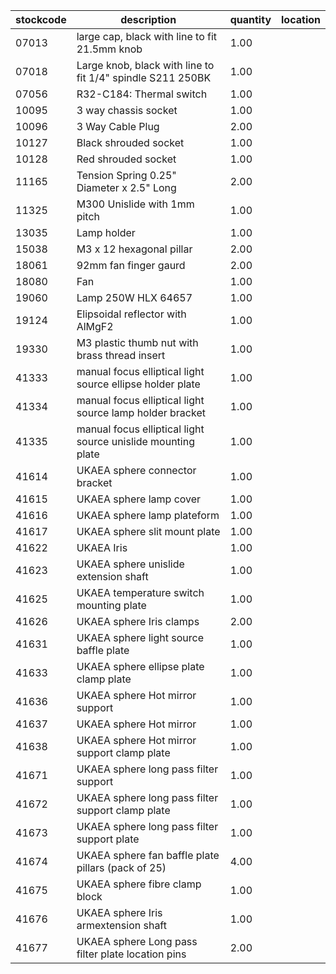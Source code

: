 |stockcode|description|quantity|location|
|---------|-----------|--------|--------|
|07013|large cap, black with line to fit 21.5mm knob|1.00||
|07018|Large knob, black with line to fit 1/4" spindle S211 250BK|1.00||
|07056|R32-C184: Thermal switch|1.00||
|10095|3 way chassis socket|1.00||
|10096|3 Way Cable Plug|2.00||
|10127|Black shrouded socket|1.00||
|10128|Red shrouded socket|1.00||
|11165|Tension Spring 0.25" Diameter x 2.5" Long|2.00||
|11325|M300 Unislide with 1mm pitch|1.00||
|13035|Lamp holder|1.00||
|15038|M3 x 12 hexagonal pillar|2.00||
|18061|92mm fan finger gaurd|2.00||
|18080|Fan|1.00||
|19060|Lamp 250W HLX 64657|1.00||
|19124|Elipsoidal reflector with AlMgF2|1.00||
|19330|M3 plastic thumb nut with brass thread insert|1.00||
|41333|manual focus elliptical light source ellipse holder plate|1.00||
|41334|manual focus elliptical light source lamp holder bracket|1.00||
|41335|manual focus elliptical light source unislide mounting plate|1.00||
|41614|UKAEA sphere connector bracket|1.00||
|41615|UKAEA sphere lamp cover|1.00||
|41616|UKAEA sphere lamp plateform|1.00||
|41617|UKAEA sphere slit mount plate|1.00||
|41622|UKAEA Iris|1.00||
|41623|UKAEA sphere unislide extension shaft|1.00||
|41625|UKAEA temperature switch mounting plate|1.00||
|41626|UKAEA sphere Iris clamps|2.00||
|41631|UKAEA sphere light source baffle plate|1.00||
|41633|UKAEA sphere ellipse plate clamp plate|1.00||
|41636|UKAEA sphere Hot mirror support|1.00||
|41637|UKAEA sphere Hot mirror|1.00||
|41638|UKAEA sphere Hot mirror support clamp plate|1.00||
|41671|UKAEA sphere long pass filter support|1.00||
|41672|UKAEA sphere long pass filter support clamp plate|1.00||
|41673|UKAEA sphere long pass filter support plate|1.00||
|41674|UKAEA sphere fan baffle plate pillars (pack of 25)|4.00||
|41675|UKAEA sphere fibre clamp block|1.00||
|41676|UKAEA sphere Iris armextension shaft|1.00||
|41677|UKAEA sphere Long pass filter plate location pins|2.00||

